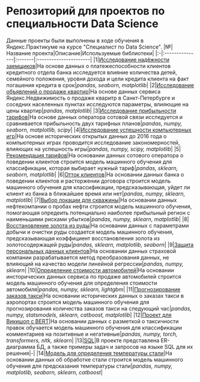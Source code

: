 # Репозиторий для проектов по специальности Data Science
Данные проекты были выполнены в ходе обучения в Яндекс.Практикуме на курсе "Специалист по Data Science". 
|№|Название проекта|Описание|Используемые библиотеки|
|:-|:---------------|:-------|:----------------------|
|1|[Исследование надёжности заемщиков](https://github.com/IgorSaharov00/DataScience/blob/main/%D0%98%D1%81%D1%81%D0%BB%D0%B5%D0%B4%D0%BE%D0%B2%D0%B0%D0%BD%D0%B8%D0%B5%20%D0%BD%D0%B0%D0%B4%D1%91%D0%B6%D0%BD%D0%BE%D1%81%D1%82%D0%B8%20%D0%B7%D0%B0%D0%B5%D0%BC%D1%89%D0%B8%D0%BA%D0%BE%D0%B2.ipynb)|На основе данных о платежеспособности клиентов кредитного отдела банка исследуется влияние количества детей, семейного положения, уровня дохода и цели кредита клиента на факт погашения кредита в срок|*pandas, seaborn, matplotlib*|
|2|[Исследование объявлений о продаже квартир](https://github.com/IgorSaharov00/DataScience/blob/main/%D0%98%D1%81%D1%81%D0%BB%D0%B5%D0%B4%D0%BE%D0%B2%D0%B0%D0%BD%D0%B8%D0%B5%20%D0%BE%D0%B1%D1%8A%D1%8F%D0%B2%D0%BB%D0%B5%D0%BD%D0%B8%D0%B9%20%D0%BE%20%D0%BF%D1%80%D0%BE%D0%B4%D0%B0%D0%B6%D0%B5%20%D0%BA%D0%B2%D0%B0%D1%80%D1%82%D0%B8%D1%80.ipynb)|На основе данных сервиса Яндекс.Недвижимость о продаже кваритр в Санкт-Петербурге и соседних населенных пунктах исследуются параметры, влияющие на цены квартир|*pandas, matplotlib*|
|3|[Исследование прибыльности тарифов](https://github.com/IgorSaharov00/DataScience/blob/main/%D0%98%D1%81%D1%81%D0%BB%D0%B5%D0%B4%D0%BE%D0%B2%D0%B0%D0%BD%D0%B8%D0%B5%20%D0%BF%D1%80%D0%B8%D0%B1%D1%8B%D0%BB%D1%8C%D0%BD%D0%BE%D1%81%D1%82%D0%B8%20%D1%82%D0%B0%D1%80%D0%B8%D1%84%D0%BE%D0%B2.ipynb)|На основе данных оператора сотовой связи исследуется и сравнивается прибыльность двух тарифных планов|*pandas, numpy, seaborn, matplotlib, scipy*|
|4|[Исследование успешности компьютерных игр](https://github.com/IgorSaharov00/DataScience/blob/main/%D0%98%D1%81%D1%81%D0%BB%D0%B5%D0%B4%D0%BE%D0%B2%D0%B0%D0%BD%D0%B8%D0%B5%20%D1%83%D1%81%D0%BF%D0%B5%D1%88%D0%BD%D0%BE%D1%81%D1%82%D0%B8%20%D0%BA%D0%BE%D0%BC%D0%BF%D1%8C%D1%8E%D1%82%D0%B5%D1%80%D0%BD%D1%8B%D1%85%20%D0%B8%D0%B3%D1%80.ipynb)|На основе исторических открытых данных до 2016 года о компьютерных играх проводится исследование закономерностей, влияющих на успешность игры|*pandas, numpy, scipy, matplotlib*|
|5|[Рекомендация тарифов](https://github.com/IgorSaharov00/DataScience/blob/main/%D0%A0%D0%B5%D0%BA%D0%BE%D0%BC%D0%B5%D0%BD%D0%B4%D0%B0%D1%86%D0%B8%D1%8F%20%D1%82%D0%B0%D1%80%D0%B8%D1%84%D0%BE%D0%B2.ipynb)|На основании данных сотового оператора о поведении клиентов строится модель машинного обучения для классификации, которая выбирает нужный тариф|*pandas, sklearn, seaborn, matplotlib*|
|6|[Отток клиентов](https://github.com/IgorSaharov00/DataScience/blob/main/%D0%9E%D1%82%D1%82%D0%BE%D0%BA%20%D0%BA%D0%BB%D0%B8%D0%B5%D0%BD%D1%82%D0%BE%D0%B2.ipynb)|На основании данных банка о поведении клиентов и расторжении договора строится модель машинного обучения для классификации, предсказывающая, уйдет ли клиент из банка в ближайшее время или нет|*pandas, numpy, sklearn, matplotlib*|
|7|[Выбор локации для скважины](https://github.com/IgorSaharov00/DataScience/blob/main/%D0%92%D1%8B%D0%B1%D0%BE%D1%80%20%D0%BB%D0%BE%D0%BA%D0%B0%D1%86%D0%B8%D0%B8%20%D0%B4%D0%BB%D1%8F%20%D1%81%D0%BA%D0%B2%D0%B0%D0%B6%D0%B8%D0%BD%D1%8B.ipynb)|На основании данных нефтекомпании о пробах нефти строится модель машинного обучения, помогающая опредеить потенциально наиболее прибыльный регион с наименьшими рисками убытков|*pandas, numpy, sklearn, matplotlib*|
|8|[Восстановление золота из руды](https://github.com/IgorSaharov00/DataScience/blob/main/%D0%92%D0%BE%D1%81%D1%81%D1%82%D0%B0%D0%BD%D0%BE%D0%B2%D0%BB%D0%B5%D0%BD%D0%B8%D0%B5%20%D0%B7%D0%BE%D0%BB%D0%BE%D1%82%D0%B0%20%D0%B8%D0%B7%20%D1%80%D1%83%D0%B4%D1%8B.ipynb)|На основании данных с параметрами добычи и очистки руды создается модель машинного обучения, предсказывающая коэффициент восстановления золота из золотосодержащей руды|*pandas, sklearn, matplotlib, seaborn*|
|9|[Защита персональных данных клиентов](https://github.com/IgorSaharov00/DataScience/blob/main/%D0%97%D0%B0%D1%89%D0%B8%D1%82%D0%B0%20%D0%BF%D0%B5%D1%80%D1%81%D0%BE%D0%BD%D0%B0%D0%BB%D1%8C%D0%BD%D1%8B%D1%85%20%D0%B4%D0%B0%D0%BD%D0%BD%D1%8B%D1%85%20%D0%BA%D0%BB%D0%B8%D0%B5%D0%BD%D1%82%D0%BE%D0%B2.ipynb)|На основании данных страховой компании разрабатывается метод преобразования данных, не влияющий на качество модели линейной регрессии|*pandas, numpy, sklearn*|
|10|[Определение стоимости автомобилей](https://github.com/IgorSaharov00/DataScience/blob/main/%D0%9E%D0%BF%D1%80%D0%B5%D0%B4%D0%B5%D0%BB%D0%B5%D0%BD%D0%B8%D0%B5%20%D1%81%D1%82%D0%BE%D0%B8%D0%BC%D0%BE%D1%81%D1%82%D0%B8%20%D0%B0%D0%B2%D1%82%D0%BE%D0%BC%D0%BE%D0%B1%D0%B8%D0%BB%D1%8F.ipynb)|На основании инсторических данных сервиса по продаже автомобилей строится модель машинного обучения для определения стоимости автомобиля|*pandas, numpy, sklearn, lightgbm*|
|11|[Прогнозирование заказов такси](https://github.com/IgorSaharov00/DataScience/blob/main/%D0%9F%D1%80%D0%BE%D0%B3%D0%BD%D0%BE%D0%B7%D0%B8%D1%80%D0%BE%D0%B2%D0%B0%D0%BD%D0%B8%D0%B5%20%D0%B7%D0%B0%D0%BA%D0%B0%D0%B7%D0%BE%D0%B2%20%D1%82%D0%B0%D0%BA%D1%81%D0%B8.ipynb)|На основании исторических данных о заказах такси в аэропортах строится модель машинного обучения для прогнозирования количества заказов такси на следующий час|*pandas, numpy, statsmodels, sklearn, catboost, matplotlib*|
|12|[Проект для Викишоп с BERT](https://github.com/IgorSaharov00/DataScience/blob/main/%D0%9F%D1%80%D0%BE%D0%B5%D0%BA%D1%82%20%D0%B4%D0%BB%D1%8F%20%D0%92%D0%B8%D0%BA%D0%B8%D1%88%D0%BE%D0%BF%20%D1%81%20BERT.ipynb)|На основании данных с разметкой о таксичности правок обучается модель машинного обучения для классификации комментариев на позитивные и негативные|*pandas, numpy, torch, transformers, nltk, sklearn*|
|13|[SQL](https://github.com/IgorSaharov00/DataScience/tree/main/SQL)|В проекте представлена ER-диаграмма БД, а также примеры задач и запросов на языке SQL для их решения|*-*|
|14|[Модель для определения температуры стали](https://github.com/IgorSaharov00/DataScience/blob/main/%D0%9C%D0%BE%D0%B4%D0%B5%D0%BB%D1%8C%20%D0%B4%D0%BB%D1%8F%20%D0%BE%D0%BF%D1%80%D0%B5%D0%B4%D0%B5%D0%BB%D0%B5%D0%BD%D0%B8%D1%8F%20%D1%82%D0%B5%D0%BC%D0%BF%D0%B5%D1%80%D0%B0%D1%82%D1%83%D1%80%D1%8B%20%D1%81%D1%82%D0%B0%D0%BB%D0%B8.ipynb)|На основании данных об обработке стали строится модель машинного обучения для предсказания температуры стали|*pandas, numpy, matplotlib, seaborn, sklearn, catboost*|

